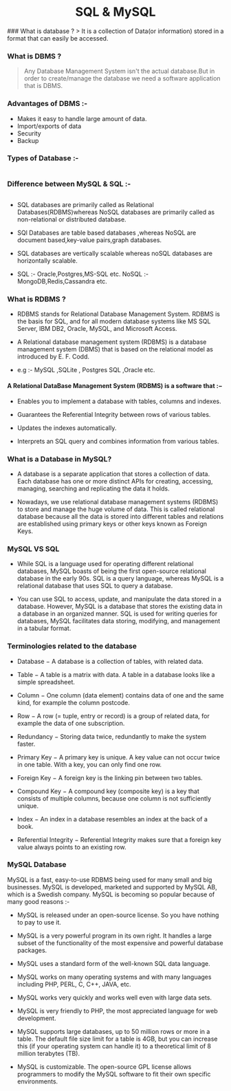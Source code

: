 
<div align="center">
<h1> SQL & MySQL </h1>
<img alt="" src="https://encrypted-tbn0.gstatic.com/images?q=tbn%3AANd9GcTrCipdO1fn3ZHhw0giL1pstXuUgo_DUV8Dng&usqp=CAU"/>
</div>
### What is database ?
> It is a collection of Data(or information) stored in a format that can easily be accessed.

### What is DBMS ?
> Any Database Management System isn't the actual database.But in order to create/manage the database we need a software application that is DBMS.

### Advantages of DBMS :-
- Makes it  easy to handle large amount of data.
- Import/exports of data
- Security
- Backup

### Types of Database :-
<div align="center">
<img alt="" src="https://static.javatpoint.com/dbms/images/types-of-databases.png"/>
</div>

### Difference between MySQL & SQL :-
<div align="center">
<img alt="" src="https://i.pinimg.com/originals/b5/80/f1/b580f13c9edf4afbeeff42657fa0dbdb.jpg"/>
</div>
<div align="center">
<img alt="" src="https://www.simform.com/wp-content/uploads/2017/11/table2-1024x885.png"/>
</div>

- SQL databases are primarily called as Relational Databases(RDBMS)whereas NoSQL databases are primarily called as non-relational or distributed database.

- SQl Databases are table based databases ,whereas  NoSQL are document based,key-value pairs,graph databases.

- SQL databases are vertically scalable whereas noSQL databases are horizontally scalable.

- SQL :- Oracle,Postgres,MS-SQL etc.
 NoSQL :- MongoDB,Redis,Cassandra etc.
### What is RDBMS ?
-   RDBMS stands for Relational Database Management System. RDBMS is the basis for SQL, and for all modern database systems like MS SQL Server, IBM DB2, Oracle, MySQL, and Microsoft Access.

-   A Relational database management system (RDBMS) is a database management system (DBMS) that is based on the relational model as introduced by E. F. Codd.
-   e.g :- MySQL ,SQLite , Postgres SQL ,Oracle etc.


####    A Relational DataBase Management System (RDBMS) is a software that :−

-   Enables you to implement a database with tables, columns and indexes.

-   Guarantees the Referential Integrity between rows of various tables.

-   Updates the indexes automatically.

-   Interprets an SQL query and combines information from various tables.
### What is a Database in MySQL?
-   A database is a separate application that stores a collection of data. Each database has one or more distinct APIs for creating, accessing, managing, searching and replicating the data it holds.

-   Nowadays, we use relational database management systems (RDBMS) to store and manage the huge volume of data. This is called relational database because all the data is stored into different tables and relations are established using primary keys or other keys known as Foreign Keys.

### MySQL VS SQL 
- While SQL is a language used for operating different relational databases, MySQL boasts of being the first open-source relational database in the early 90s. SQL is a query language, whereas MySQL is a relational database that uses SQL to query a database.

-   You can use SQL to access, update, and manipulate the data stored in a database. However, MySQL is a database that stores the existing data in a database in an organized manner. 
SQL is used for writing queries for databases, MySQL facilitates data storing, modifying, and management in a tabular format. 

### Terminologies related to the database

-   Database − A database is a collection of tables, with related data.

-   Table − A table is a matrix with data. A table in a database looks like a simple spreadsheet.

-   Column − One column (data element) contains data of one and the same kind, for example the column postcode.

-   Row − A row (= tuple, entry or record) is a group of related data, for example the data of one subscription.

-   Redundancy − Storing data twice, redundantly to make the system faster.

-  Primary Key − A primary key is unique. A key value can not occur twice in one table. With a key, you can only find one row.

-   Foreign Key − A foreign key is the linking pin between two tables.

-   Compound Key − A compound key (composite key) is a key that consists of multiple columns, because one column is not sufficiently unique.

-   Index − An index in a database resembles an index at the back of a book.

-   Referential Integrity − Referential Integrity makes sure that a foreign key value always points to an existing row.

### MySQL Database
  MySQL is a fast, easy-to-use RDBMS being used for many small and big businesses. MySQL is developed, marketed and supported by MySQL AB, which is a Swedish company. MySQL is becoming so popular because of many good reasons :-

-   MySQL is released under an open-source license. So you have nothing to pay to use it.

-   MySQL is a very powerful program in its own right. It handles a large subset of the functionality of the most expensive and powerful database packages.

-   MySQL uses a standard form of the well-known SQL data language.

-   MySQL works on many operating systems and with many languages including PHP, PERL, C, C++, JAVA, etc.

-   MySQL works very quickly and works well even with large data sets.

-   MySQL is very friendly to PHP, the most appreciated language for web development.

-   MySQL supports large databases, up to 50 million rows or more in a table. The default file size limit for a table is 4GB, but you can increase this (if your operating system can handle it) to a theoretical limit of 8 million terabytes (TB).

-   MySQL is customizable. The open-source GPL license allows programmers to modify the MySQL software to fit their own specific environments.
